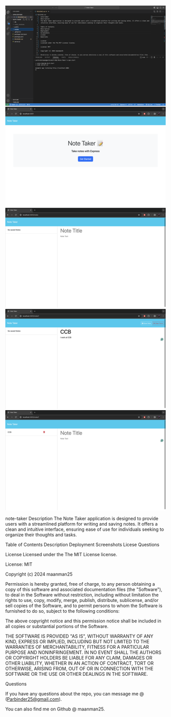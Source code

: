 ![Alt text](1.jpg) 
![Alt text](2.jpg) 
![Alt text](3.jpg) 
![Alt text](4.jpg) 
![Alt text](5.jpg)

note-taker
Description
The Note Taker application is designed to provide users with a streamlined platform for writing and saving notes. It offers a clean and intuitive interface, ensuring ease of use for individuals seeking to organize their thoughts and tasks.

Table of Contents
Description
Deployment
Screenshots
Licese
Questions

License
Licensed under the The MIT License license.

License: MIT

Copyright (c) 2024 maanman25

Permission is hereby granted, free of charge, to any person obtaining a copy of this software and associated documentation files (the "Software"), to deal in the Software without restriction, including without limitation the rights to use, copy, modify, merge, publish, distribute, sublicense, and/or sell copies of the Software, and to permit persons to whom the Software is furnished to do so, subject to the following conditions:

The above copyright notice and this permission notice shall be included in all copies or substantial portions of the Software.

THE SOFTWARE IS PROVIDED "AS IS", WITHOUT WARRANTY OF ANY KIND, EXPRESS OR IMPLIED, INCLUDING BUT NOT LIMITED TO THE WARRANTIES OF MERCHANTABILITY, FITNESS FOR A PARTICULAR PURPOSE AND NONINFRINGEMENT. IN NO EVENT SHALL THE AUTHORS OR COPYRIGHT HOLDERS BE LIABLE FOR ANY CLAIM, DAMAGES OR OTHER LIABILITY, WHETHER IN AN ACTION OF CONTRACT, TORT OR OTHERWISE, ARISING FROM, OUT OF OR IN CONNECTION WITH THE SOFTWARE OR THE USE OR OTHER DEALINGS IN THE SOFTWARE.



Questions

If you have any questions about the repo, you can message me @ (Parbinder25@gmail.com).

You can also find me on Github @ maanman25.